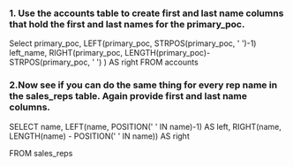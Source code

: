 ### 1. Use the accounts table to create first and last name columns that hold the first and last names for the primary_poc.

Select primary_poc, 
LEFT(primary_poc, STRPOS(primary_poc, ' ')-1) left_name, 
RIGHT(primary_poc, LENGTH(primary_poc)-STRPOS(primary_poc, ' ') ) AS right
FROM accounts

### 2.Now see if you can do the same thing for every rep name in the sales_reps table. Again provide first and last name columns.

SELECT name, LEFT(name, POSITION(' ' IN name)-1) AS left,
    RIGHT(name, LENGTH(name) - POSITION(' ' IN name)) AS right
                                
FROM sales_reps